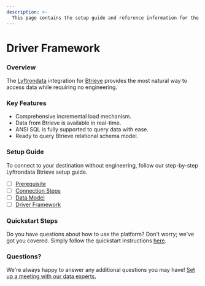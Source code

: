 ```yaml
---
description: >-
  This page contains the setup guide and reference information for the Btrieve source connector.
---
```


# Driver Framework

### Overview

The [Lyftrondata](https://www.lyftrondata.com/) integration for [Btrieve](None) provides the most natural way to access data while requiring no engineering.

### Key Features

* Comprehensive incremental load mechanism.
* Data from Btrieve is available in real-time.&#x20;
* ANSI SQL is fully supported to query data with ease.
* Ready to query Btrieve relational schema model.

### Setup Guide

To connect to your destination without engineering, follow our step-by-step Lyftrondata Btrieve setup guide.

* [ ] [Prerequisite](../prerequisite.md)
* [ ] [Connection Steps](../connection-steps.md)
* [ ] [Data Model](../data-model/erd.md)
* [ ] [Driver Framework](../driver-framework/)

### Quickstart Steps

Do you have questions about how to use the platform? Don't worry; we've got you covered. Simply follow the quickstart instructions [here](../driver-framework/README.md).

### Questions? <a href="#questions" id="questions"></a>

We're always happy to answer any additional questions you may have! [Set up a meeting with our data experts.](https://www.lyftrondata.com/book-a-meeting/)


